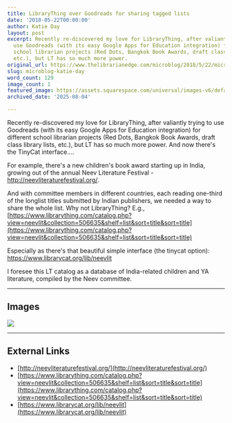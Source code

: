 ```yaml
---
title: LibraryThing over Goodreads for sharing tagged lists
date: '2018-05-22T00:00:00'
author: Katie Day
layout: post
excerpt: Recently re-discovered my love for LibraryThing, after valiantly trying to
  use Goodreads (with its easy Google Apps for Education integration) for different
  school librarian projects (Red Dots, Bangkok Book Awards, draft class library lists,
  etc.), but LT has so much more power.
original_url: https://www.thelibrarianedge.com/microblog/2018/5/22/microblog-katie-day
slug: microblog-katie-day
word_count: 129
image_count: 1
featured_image: https://assets.squarespace.com/universal/images-v6/default-avatar.png
archived_date: '2025-08-04'

---
```


Recently re-discovered my love for LibraryThing, after valiantly trying to use Goodreads \(with its easy Google Apps for Education integration\) for different school librarian projects \(Red Dots, Bangkok Book Awards, draft class library lists, etc.\), but LT has so much more power. And now there's the TinyCat interface....

For example, there's a new children's book award starting up in India, growing out of the annual Neev Literature Festival - <http://neevliteraturefestival.org/>.

And with committee members in different countries, each reading one-third of the longlist titles submitted by Indian publishers, we needed a way to share the whole list. Why not LibraryThing? E.g., [https://www.librarything.com/catalog.php?view=neevlit&collection=506635&shelf=list&sort=title&sort=title](https://www.librarything.com/catalog.php?view=neevlit&collection=506635&shelf=list&sort=title&sort=title)

Especially as there's that beautiful simple interface \(the tinycat option\): <https://www.librarycat.org/lib/neevlit>

I foresee this LT catalog as a database of India-related children and YA literature, compiled by the Neev committee.

---

## Images

![](https://assets.squarespace.com/universal/images-v6/default-avatar.png)



---

## External Links

- [http://neevliteraturefestival.org/](http://neevliteraturefestival.org/)
- [https://www.librarything.com/catalog.php?view=neevlit&collection=506635&shelf=list&sort=title&sort=title](https://www.librarything.com/catalog.php?view=neevlit&collection=506635&shelf=list&sort=title&sort=title)
- [https://www.librarycat.org/lib/neevlit](https://www.librarycat.org/lib/neevlit)
